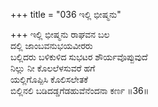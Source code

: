 +++
title = "036 ಇಲ್ಲಿ ಭೀಷ್ಮನು"

+++
ಇಲ್ಲಿ ಭೀಷ್ಮನು ರಾಘವನ ಬಲ  
ದಲ್ಲಿ ಜಾಂಬವನುಭಯವೀರರು  
ಬಲ್ಲಿದರು ಬಳಿಕುಳಿದ ಸುಭಟರ ಶೌರ್ಯವೊಪ್ಪುವುದೆ  
ನಿಲ್ಲು ನೀ ಕೊಲಲೆಳಸುವರೆ ಹಗೆ  
ಯಲ್ಲಿಗೊಪ್ಪಿಸಿ ಕೊಲಿಸಲೇತಕೆ  
ಬಿಲ್ಲಿನಲಿ ಬಡಿದಡ್ಡಗೆಡಹುವೆನೆಂದನಾ ಕರ್ಣ    ॥36॥